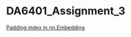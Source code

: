 # DA6401_Assignment_3


[Padding index in nn.Embedding](https://stackoverflow.com/questions/61172400/what-does-padding-idx-do-in-nn-embeddings)
